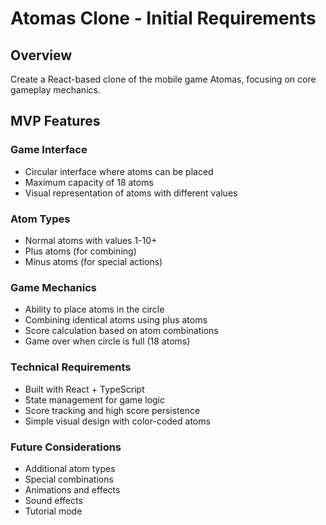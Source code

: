 # Atomas Clone - Initial Requirements

## Overview
Create a React-based clone of the mobile game Atomas, focusing on core gameplay mechanics.

## MVP Features

### Game Interface
- Circular interface where atoms can be placed
- Maximum capacity of 18 atoms
- Visual representation of atoms with different values

### Atom Types
- Normal atoms with values 1-10+
- Plus atoms (for combining)
- Minus atoms (for special actions)

### Game Mechanics
- Ability to place atoms in the circle
- Combining identical atoms using plus atoms
- Score calculation based on atom combinations
- Game over when circle is full (18 atoms)

### Technical Requirements
- Built with React + TypeScript
- State management for game logic
- Score tracking and high score persistence
- Simple visual design with color-coded atoms

### Future Considerations
- Additional atom types
- Special combinations
- Animations and effects
- Sound effects
- Tutorial mode